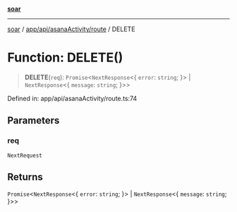 [**soar**](../../../../../README.md)

***

[soar](../../../../../modules.md) / [app/api/asanaActivity/route](../README.md) / DELETE

# Function: DELETE()

> **DELETE**(`req`): `Promise`\<`NextResponse`\<\{ `error`: `string`; \}\> \| `NextResponse`\<\{ `message`: `string`; \}\>\>

Defined in: app/api/asanaActivity/route.ts:74

## Parameters

### req

`NextRequest`

## Returns

`Promise`\<`NextResponse`\<\{ `error`: `string`; \}\> \| `NextResponse`\<\{ `message`: `string`; \}\>\>

